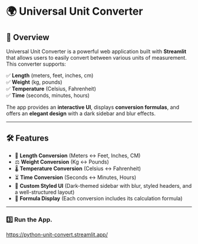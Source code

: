 # 🌍 Universal Unit Converter

## 🚀 Overview
Universal Unit Converter is a powerful web application built with **Streamlit** that allows users to easily convert between various units of measurement. This converter supports:

✅ **Length** (meters, feet, inches, cm)  
✅ **Weight** (kg, pounds)  
✅ **Temperature** (Celsius, Fahrenheit)  
✅ **Time** (seconds, minutes, hours)  

The app provides an **interactive UI**, displays **conversion formulas**, and offers an **elegant design** with a dark sidebar and blur effects.

---

## 🛠 Features
- 📏 **Length Conversion** (Meters ↔ Feet, Inches, CM)
- ⚖️ **Weight Conversion** (Kg ↔ Pounds)
- 🌡️ **Temperature Conversion** (Celsius ↔ Fahrenheit)
- ⏳ **Time Conversion** (Seconds ↔ Minutes, Hours)
- 🎨 **Custom Styled UI** (Dark-themed sidebar with blur, styled headers, and a well-structured layout)
- 📄 **Formula Display** (Each conversion includes its calculation formula)

---

### 3️⃣ Run the App.
  https://python-unit-convert.streamlit.app/



